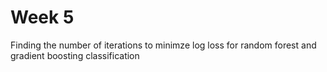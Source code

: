 # Week 5
Finding the number of iterations to minimze log loss for random forest and gradient boosting classification
